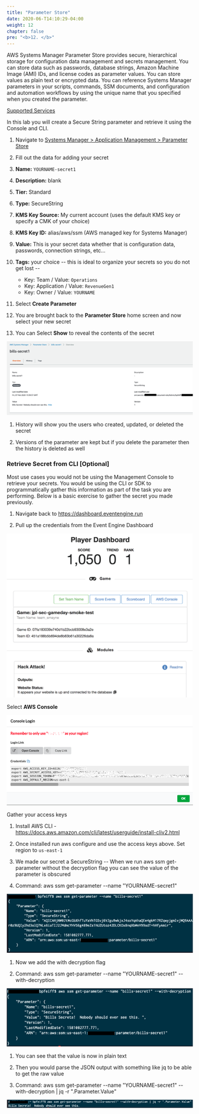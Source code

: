 ```yaml
---
title: "Parameter Store"
date: 2020-06-T14:10:29-04:00
weight: 12
chapter: false
pre: "<b>12. </b>"
---
```


AWS Systems Manager Parameter Store provides secure, hierarchical storage for configuration data management and secrets management. You can store data such as passwords, database strings, Amazon Machine Image (AMI) IDs, and license codes as parameter values. You can store values as plain text or encrypted data. You can reference Systems Manager parameters in your scripts, commands, SSM documents, and configuration and automation workflows by using the unique name that you specified when you created the parameter.

[Supported Services](https://docs.aws.amazon.com/systems-manager/latest/userguide/systems-manager-parameter-store.html)

In this lab you will create a Secure String parameter and retrieve it using the Console and CLI. 

1.  Navigate to [Systems Manager \> Application Management \> Parameter
    Store](https://console.aws.amazon.com/systems-manager/parameters)

1. Fill out the data for adding your secret

1. **Name:** ```YOURNAME-secret1```

1. **Description:** blank

1. **Tier:** Standard

1. **Type:** SecureString

1. **KMS Key Source:** My current account (uses the default KMS
    key or specify a CMK of your choice)

1. **KMS Key ID:** alias/aws/ssm (AWS managed key for Systems
    Manager)

1. **Value:** This is your secret data whether that is configuration
    data, passwords, connection strings, etc...

1. **Tags:** your choice -- this is ideal to organize your secrets so you do not get lost --
    - Key: Team / Value: ```Operations```
    - Key: Application / Value: ```RevenueGen1```
    - Key: Owner / Value: ```YOURNAME```

1. Select **Create Parameter**

1. You are brought back to the **Parameter Store** home screen and now
    select your new secret

1. You can Select **Show** to reveal the contents of the secret

![](./media/image17.png)

1. History will show you the users who created, updated, or deleted the
    secret

1. Versions of the parameter are kept but if you delete the parameter
    then the history is deleted as well

### Retrieve Secret from CLI \[Optional\]

Most use cases you would not be using the Management Console to retrieve
your secrets. You would be using the CLI or SDK to programmatically
gather this information as part of the task you are performing. Below is
a basic exercise to gather the secret you made previously.

1.  Navigate back to <https://dashboard.eventengine.run>

1. Pull up the credentials from the Event Engine Dashboard

![](./media/image18.png) 

Select **AWS Console**

![](./media/image2.png)

Gather your access keys

1. Install AWS CLI -
    <https://docs.aws.amazon.com/cli/latest/userguide/install-cliv2.html>

1. Once installed run aws configure and use the access keys above. Set region to ```us-east-1```

1. We made our secret a SecureString -- When we run aws ssm
    get-parameter without the decryption flag you can see the value of
    the parameter is obscured

1. Command: aws ssm get-parameter \--name "YOURNAME-secret1"

 ![](./media/image19.png)

1. Now we add the with decryption flag

1. Command: aws ssm get-parameter \--name \"YOURNAME-secret1\"
    \--with-decryption

![](./media/image20.png)

1. You can see that the value is now in plain text

1. Then you would parse the JSON output with something like jq to be
    able to get the raw value

1. Command: aws ssm get-parameter \--name \"YOURNAME-secret1\"
    \--with-decryption \| jq -r \".Parameter.Value\"

![](./media/image21.png)
